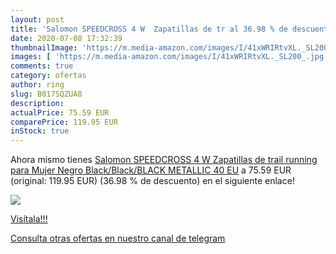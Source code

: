 ```yaml
---
layout: post
title: 'Salomon SPEEDCROSS 4 W  Zapatillas de tr al 36.98 % de descuento'
date: 2020-07-08 17:32:39
thumbnailImage: 'https://m.media-amazon.com/images/I/41xWRIRtvXL._SL200_.jpg'
images: [ 'https://m.media-amazon.com/images/I/41xWRIRtvXL._SL200_.jpg' ]
comments: true
category: ofertas
author: ring
slug: B017SQZUA8
description:
actualPrice: 75.59 EUR
comparePrice: 119.95 EUR
inStock: true
---
```


Ahora mismo tienes [Salomon SPEEDCROSS 4 W  Zapatillas de trail running para Mujer  Negro  Black/Black/BLACK METALLIC   40 EU](https://www.amazon.com/dp/B017SQZUA8/?tag=redken08-20) a 75.59 EUR (original: 119.95 EUR) (36.98 %  de descuento) en el siguiente enlace!

[![](https://m.media-amazon.com/images/I/41xWRIRtvXL._SL200_.jpg)](https://www.amazon.com/dp/B017SQZUA8/?tag=redken08-20)

[Visítala!!!](https://www.amazon.com/dp/B017SQZUA8/?tag=redken08-20)

[Consulta otras ofertas en nuestro canal de telegram](https://t.me/s/ofertas25)
